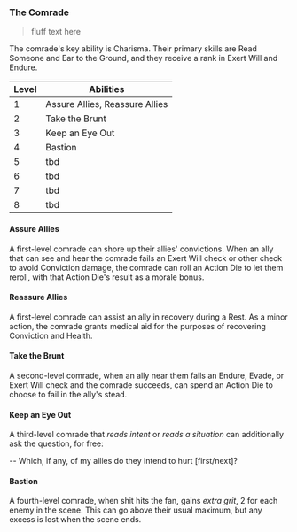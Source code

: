 ### The Comrade

> fluff text here

The comrade's key ability is Charisma. Their primary skills are Read Someone and Ear to the Ground, and they receive a rank in Exert Will and Endure.

| Level | Abilities |
| ----- | --------- |
| 1 | Assure Allies, Reassure Allies |
| 2 | Take the Brunt |
| 3 | Keep an Eye Out |
| 4 | Bastion |
| 5 | tbd |
| 6 | tbd |
| 7 | tbd |
| 8 | tbd |

#### Assure Allies
A first-level comrade can shore up their allies' convictions. When an ally that can see and hear the comrade fails an Exert Will check or other check to avoid Conviction damage, the comrade can roll an Action Die to let them reroll, with that Action Die's result as a morale bonus.

#### Reassure Allies
A first-level comrade can assist an ally in recovery during a Rest. As a minor action, the comrade grants medical aid for the purposes of recovering Conviction and Health.

#### Take the Brunt
A second-level comrade, when an ally near them fails an Endure, Evade, or Exert Will check and the comrade succeeds, can spend an Action Die to choose to fail in the ally's stead.

#### Keep an Eye Out
A third-level comrade that _reads intent_ or _reads a situation_ can additionally ask the question, for free:

-- Which, if any, of my allies do they intend to hurt [first/next]?

#### Bastion
A fourth-level comrade, when shit hits the fan, gains _extra grit_, 2 for each enemy in the scene. This can go above their usual maximum, but any excess is lost when the scene ends. 
